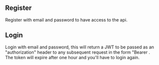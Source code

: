 
## Register 
Register with email and password to have access to the api.

## Login 
Login with email and password, this will return a JWT to be passed as an "authorization" header to any subsequent request in the form "Bearer <JWT token>.  
The token will expire after one hour and you'll have to login again.
